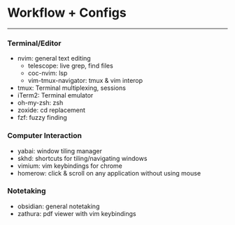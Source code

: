 # Workflow + Configs

---

### Terminal/Editor
- nvim: general text editing
    - telescope: live grep, find files
    - coc-nvim: lsp
    - vim-tmux-navigator: tmux & vim interop
- tmux: Terminal multiplexing, sessions
- iTerm2: Terminal emulator
- oh-my-zsh: zsh
- zoxide: cd replacement
- fzf: fuzzy finding

### Computer Interaction
- yabai: window tiling manager
- skhd: shortcuts for tiling/navigating windows
- vimium: vim keybindings for chrome
- homerow: click & scroll on any application without using mouse

### Notetaking
- obsidian: general notetaking
- zathura: pdf viewer with vim keybindings
